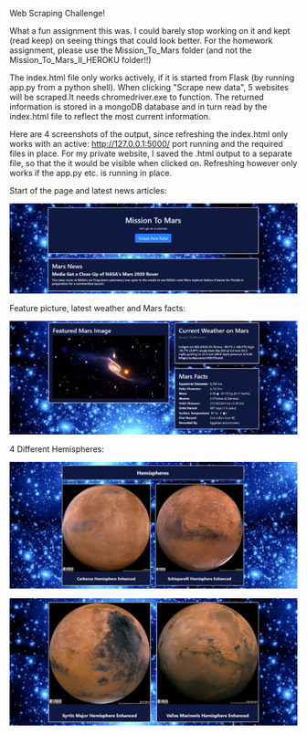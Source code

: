 Web Scraping Challenge!

What a fun assignment this was. I could barely stop working on it and kept (read keep) on seeing things that could look better. For the homework assignment, please use the Mission_To_Mars folder (and not the Mission_To_Mars_II_HEROKU folder!!)

The index.html file only works actively, if it is started from Flask (by running app.py from a python shell). When clicking "Scrape new data", 5 websites will be scraped.It needs chromedriver.exe to function.
The returned information is stored in  a mongoDB database and in turn read by the index.html file to reflect the most current information.

Here are 4 screenshots of the output, since refreshing the index.html only works with an active: http://127.0.0.1:5000/ port running and the required files in place.
For my private website, I saved the .html output to a separate file, so that the it would be visible when clicked on. Refreshing however only works if the app.py etc. is running in place.

Start of the page and latest news articles:

![Output_1.png](Mission_To_Mars/Output_1.png) 

Feature picture, latest weather and Mars facts:

![Output_2.png](Mission_To_Mars/Output_2.png) 

4 Different Hemispheres:

![Output_3.png](Mission_To_Mars/Output_3.png) 

![Output_4.png](Mission_To_Mars/Output_4.png) 